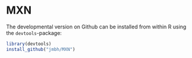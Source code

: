 # MXN

The developmental version on Github can be installed from within R using the `devtools`-package:

```r
library(devtools)
install_github("jmbh/MXN")
```
